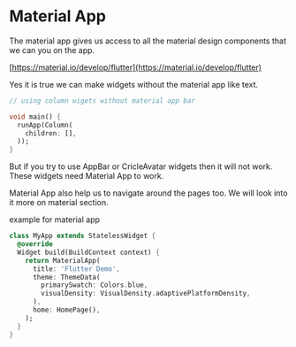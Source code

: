 # Material App

The material app gives us access to all the material design components that we can you on the app.

[https://material.io/develop/flutter](https://material.io/develop/flutter)

Yes it is true we can make widgets without the material app like text.

```dart
// using column wigets without material app bar

void main() {
  runApp(Column(
    children: [],
  ));
}

```

But if you try to use AppBar or CricleAvatar widgets then it will not work. These widgets need Material App to work.

Material App also help us to navigate around the pages too. We will look into it more on material section.



example for material app

```dart
class MyApp extends StatelessWidget {
  @override
  Widget build(BuildContext context) {
    return MaterialApp(
      title: 'Flutter Demo',
      theme: ThemeData(
        primarySwatch: Colors.blue,
        visualDensity: VisualDensity.adaptivePlatformDensity,
      ),
      home: HomePage(),
    );
  }
}
```



